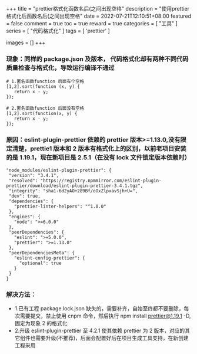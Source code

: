 +++
title = "prettier格式化函数名后(之间出现空格"
description = "使用prettier格式化后函数名后(之间出现空格"
date = 2022-07-21T12:10:51+08:00
featured = false
comment = true
toc = true
reward = true
categories = [
  "工具"
]
series = [
  "代码格式化"
]
tags = [
  'prettier'
]

images = []
+++

<!--more-->

### 现象：同样的 package.json 及版本， 代码格式化却有两种不同代码质量检查与格式化，导致运行编译不通过

```
# 1.匿名函数function 后面有个空格
[1,2].sort(function (x, y) {
   return x - y;
});

# 2.匿名函数function 后面没有空格
[1,2].sort(function(x, y) {
   return x - y;
});
```

### 原因：eslint-plugin-prettier 依赖的 prettier 版本>=1.13.0,没有限定清楚，prettie1 版本和 2 版本有格式化上的区别，以前老项目安装的是 1.19.1，现在新项目是 2.5.1（在没有 lock 文件锁定版本依赖时）

```
"node_modules/eslint-plugin-prettier": {
 "version": "3.4.1",
 "resolved": "https://registry.npmmirror.com/eslint-plugin-prettier/download/eslint-plugin-prettier-3.4.1.tgz",
 "integrity": "sha1-6d2yAO+289Bf/oOxZlpxavSjh+U=",
 "dev": true,
 "dependencies": {
   "prettier-linter-helpers": "^1.0.0"
 },
 "engines": {
   "node": ">=6.0.0"
 },
 "peerDependencies": {
   "eslint": ">=5.0.0",
   "prettier": ">=1.13.0"
 },
 "peerDependenciesMeta": {
   "eslint-config-prettier": {
     "optional": true
   }
 }
}
```

### 解决方法：

- 1.已有工程 package.lock.json 缺失的，需要补齐，自始至终都不要删除，每次需要提交，禁止使用 cnpm 命令，然后执行 npm install <prettier@1.19.1> -D,固定为现象 2 的格式化
- 2.升级 eslint-plugin-prettier 至 4.2.1 使其依赖 prettier 为 2 版本，对应的其它组件也需要升级(不推荐)，后面会配置好后在项目生成工具支持，在新创建工程采用

